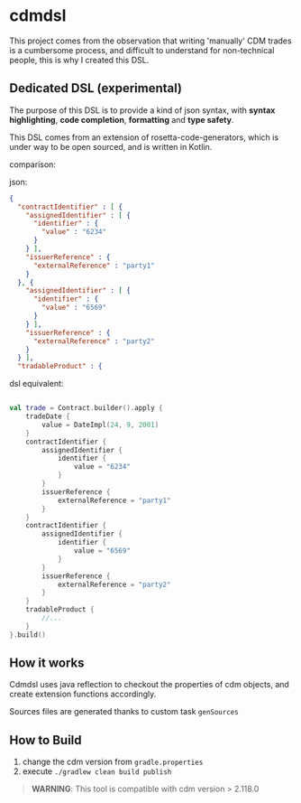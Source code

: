 # cdmdsl

This project comes from the observation that writing 'manually' CDM trades is a cumbersome process, 
and difficult to understand for non-technical people, this is why I created this DSL. 

## Dedicated DSL (experimental)

The purpose of this DSL is to provide a kind of json syntax, with **syntax highlighting**, **code completion**, **formatting** and **type safety**.

This DSL comes from an extension of rosetta-code-generators, which is under way to be open sourced, and is written in Kotlin.

comparison:

json:
```json
{
  "contractIdentifier" : [ {
    "assignedIdentifier" : [ {
      "identifier" : {
        "value" : "6234"
      }
    } ],
    "issuerReference" : {
      "externalReference" : "party1"
    }
  }, {
    "assignedIdentifier" : [ {
      "identifier" : {
        "value" : "6569"
      }
    } ],
    "issuerReference" : {
      "externalReference" : "party2"
    }
  } ],
  "tradableProduct" : {
```

dsl equivalent:

```kotlin

val trade = Contract.builder().apply {
    tradeDate {
        value = DateImpl(24, 9, 2001)
    }
    contractIdentifier {
        assignedIdentifier {
            identifier {
                value = "6234"
            }
        }
        issuerReference {
            externalReference = "party1"
        }
    }
    contractIdentifier {
        assignedIdentifier {
            identifier {
                value = "6569"
            }
        }
        issuerReference {
            externalReference = "party2"
        }
    }
    tradableProduct {
        //...
    }
}.build()

```

## How it works

Cdmdsl uses java reflection to checkout the properties of cdm objects, and create extension functions accordingly.

Sources files are generated thanks to custom task `genSources`

## How to Build

1. change the cdm version from `gradle.properties`
2. execute `./gradlew clean build publish`

> **WARNING**: This tool is compatible with cdm version > 2.118.0